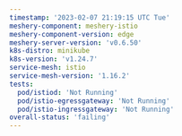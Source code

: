 ```yaml
---
timestamp: '2023-02-07 21:19:15 UTC Tue'
meshery-component: meshery-istio
meshery-component-version: edge
meshery-server-version: 'v0.6.50'
k8s-distro: minikube
k8s-version: 'v1.24.7'
service-mesh: istio
service-mesh-version: '1.16.2'
tests:
  pod/istiod: 'Not Running'
  pod/istio-egressgateway: 'Not Running'
  pod/istio-ingressgateway: 'Not Running'
overall-status: 'failing'
---
```

